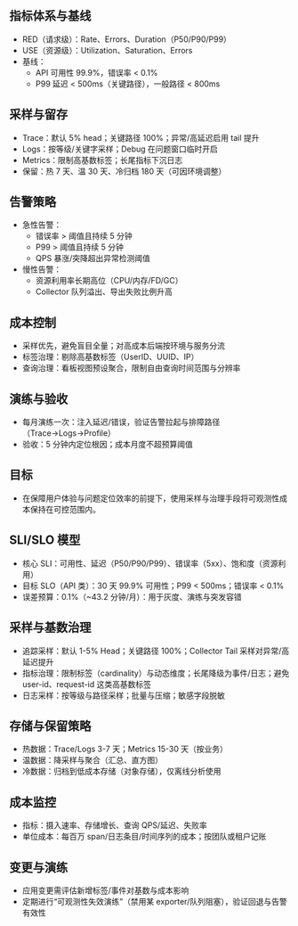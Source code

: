 ﻿
## 指标体系与基线

- RED（请求级）：Rate、Errors、Duration（P50/P90/P99）
- USE（资源级）：Utilization、Saturation、Errors
- 基线：
  - API 可用性 99.9%，错误率 < 0.1%
  - P99 延迟 < 500ms（关键路径），一般路径 < 800ms

## 采样与留存

- Trace：默认 5% head；关键路径 100%；异常/高延迟启用 tail 提升
- Logs：按等级/关键字采样；Debug 在问题窗口临时开启
- Metrics：限制高基数标签；长尾指标下沉日志
- 保留：热 7 天、温 30 天、冷归档 180 天（可因环境调整）

## 告警策略

- 急性告警：
  - 错误率 > 阈值且持续 5 分钟
  - P99 > 阈值且持续 5 分钟
  - QPS 暴涨/突降超出异常检测阈值
- 慢性告警：
  - 资源利用率长期高位（CPU/内存/FD/GC）
  - Collector 队列溢出、导出失败比例升高

## 成本控制

- 采样优先，避免盲目全量；对高成本后端按环境与服务分流
- 标签治理：剔除高基数标签（UserID、UUID、IP）
- 查询治理：看板视图预设聚合，限制自由查询时间范围与分辨率

## 演练与验收

- 每月演练一次：注入延迟/错误，验证告警拉起与排障路径（Trace→Logs→Profile）
- 验收：5 分钟内定位根因；成本月度不超预算阈值

## 目标

- 在保障用户体验与问题定位效率的前提下，使用采样与治理手段将可观测性成本保持在可控范围内。

## SLI/SLO 模型

- 核心 SLI：可用性、延迟（P50/P90/P99）、错误率（5xx）、饱和度（资源利用）
- 目标 SLO（API 类）：30 天 99.9% 可用性；P99 < 500ms；错误率 < 0.1%
- 误差预算：0.1%（~43.2 分钟/月）：用于灰度、演练与突发容错

## 采样与基数治理

- 追踪采样：默认 1-5% Head；关键路径 100%；Collector Tail 采样对异常/高延迟提升
- 指标治理：限制标签（cardinality）与动态维度；长尾降级为事件/日志；避免 user-id、request-id 这类高基数标签
- 日志采样：按等级与路径采样；批量与压缩；敏感字段脱敏

## 存储与保留策略

- 热数据：Trace/Logs 3-7 天；Metrics 15-30 天（按业务）
- 温数据：降采样与聚合（汇总、直方图）
- 冷数据：归档到低成本存储（对象存储），仅离线分析使用

## 成本监控

- 指标：摄入速率、存储增长、查询 QPS/延迟、失败率
- 单位成本：每百万 span/日志条目/时间序列的成本；按团队或租户记账

## 变更与演练

- 应用变更需评估新增标签/事件对基数与成本影响
- 定期进行“可观测性失效演练”（禁用某 exporter/队列阻塞），验证回退与告警有效性
